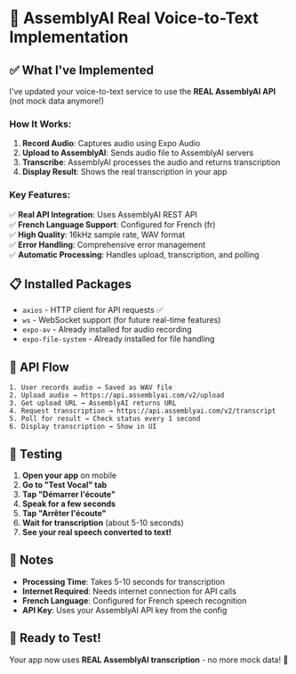 # 🎤 AssemblyAI Real Voice-to-Text Implementation

## ✅ What I've Implemented

I've updated your voice-to-text service to use the **REAL AssemblyAI API** (not mock data anymore!)

### **How It Works:**

1. **Record Audio**: Captures audio using Expo Audio
2. **Upload to AssemblyAI**: Sends audio file to AssemblyAI servers
3. **Transcribe**: AssemblyAI processes the audio and returns transcription
4. **Display Result**: Shows the real transcription in your app

### **Key Features:**

✅ **Real API Integration**: Uses AssemblyAI REST API  
✅ **French Language Support**: Configured for French (fr)  
✅ **High Quality**: 16kHz sample rate, WAV format  
✅ **Error Handling**: Comprehensive error management  
✅ **Automatic Processing**: Handles upload, transcription, and polling  

## 📋 Installed Packages

- `axios` - HTTP client for API requests ✅
- `ws` - WebSocket support (for future real-time features)
- `expo-av` - Already installed for audio recording
- `expo-file-system` - Already installed for file handling

## 🔑 API Flow

```
1. User records audio → Saved as WAV file
2. Upload audio → https://api.assemblyai.com/v2/upload
3. Get upload URL → AssemblyAI returns URL
4. Request transcription → https://api.assemblyai.com/v2/transcript
5. Poll for result → Check status every 1 second
6. Display transcription → Show in UI
```

## 🎯 Testing

1. **Open your app** on mobile
2. **Go to "Test Vocal" tab**
3. **Tap "Démarrer l'écoute"**
4. **Speak for a few seconds**
5. **Tap "Arrêter l'écoute"**
6. **Wait for transcription** (about 5-10 seconds)
7. **See your real speech converted to text!**

## 📝 Notes

- **Processing Time**: Takes 5-10 seconds for transcription
- **Internet Required**: Needs internet connection for API calls
- **French Language**: Configured for French speech recognition
- **API Key**: Uses your AssemblyAI API key from the config

## 🚀 Ready to Test!

Your app now uses **REAL AssemblyAI transcription** - no more mock data! 🎉
